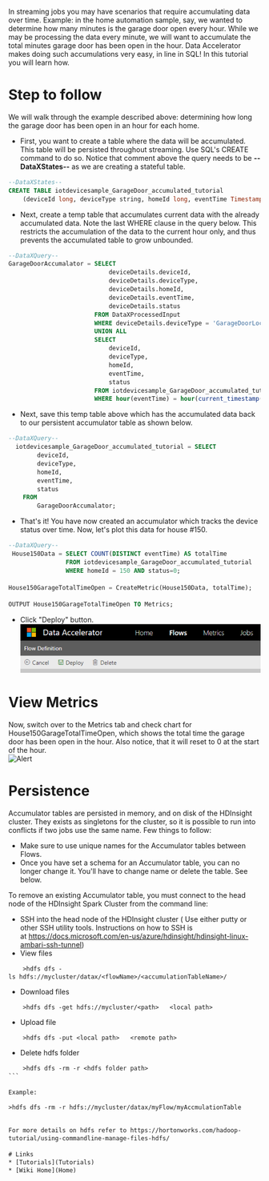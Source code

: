 In streaming jobs you may have scenarios that require accumulating data over time. Example: in the home automation sample, say, we wanted to determine how many minutes is the garage door open every hour. While we may be processing the data every minute, we will want to accumulate the total minutes garage door has been open in the hour. Data Accelerator makes doing such accumulations very easy, in line in SQL! In this tutorial you will learn how.

# Step to follow
We will walk through the example described above: determining how long the garage door has been open in an hour for each home. 

- First, you want to create a table where the data will be accumulated. This table will be persisted throughout streaming. Use SQL's CREATE command to do so. Notice that comment above the query needs to be **--DataXStates--** as we are creating a stateful table.

```sql
--DataXStates--
CREATE TABLE iotdevicesample_GarageDoor_accumulated_tutorial
    (deviceId long, deviceType string, homeId long, eventTime Timestamp, status long);
``` 

- Next, create a temp table that accumulates current data with the already accumulated data. Note the last WHERE clause in the query below. This restricts the accumulation of the data to the current hour only, and thus prevents the accumulated table to grow unbounded. 

```sql
--DataXQuery--
GarageDoorAccumalator = SELECT 
                            deviceDetails.deviceId,
                            deviceDetails.deviceType,
                            deviceDetails.homeId,
                            deviceDetails.eventTime,
                            deviceDetails.status
                        FROM DataXProcessedInput
                        WHERE deviceDetails.deviceType = 'GarageDoorLock'
                        UNION ALL
                        SELECT 
                            deviceId,
                            deviceType,
                            homeId,
                            eventTime,
                            status
                        FROM iotdevicesample_GarageDoor_accumulated_tutorial
                        WHERE hour(eventTime) = hour(current_timestamp());
```

- Next, save this temp table above which has the accumulated data back to our persistent accumulator table as shown below.

```sql
--DataXQuery--
  iotdevicesample_GarageDoor_accumulated_tutorial = SELECT
        deviceId,
        deviceType,
        homeId,
        eventTime,
        status  
    FROM
        GarageDoorAccumalator;
```

- That's it! You have now created an accumulator which tracks the device status over time. Now, let's plot this data for house #150. 

```sql
--DataXQuery--
 House150Data = SELECT COUNT(DISTINCT eventTime) AS totalTime                   
                FROM iotdevicesample_GarageDoor_accumulated_tutorial
                WHERE homeId = 150 AND status=0;

House150GarageTotalTimeOpen = CreateMetric(House150Data, totalTime);

OUTPUT House150GarageTotalTimeOpen TO Metrics;
```

- Click "Deploy" button. <br/>
 ![Deploy](./tutorials/images/Deploy.PNG)

# View Metrics
Now, switch over to the Metrics tab and check chart for House150GarageTotalTimeOpen, which shows the total time the garage door has been open in the hour. Also notice, that it will reset to 0 at the start of the hour. <br/>
 ![Alert](./tutorials/images/accumulatorchart.PNG)

# Persistence
Accumulator tables are persisted in memory, and on disk of the HDInsight cluster.  They exists as singletons for the cluster, so it is possible to run into conflicts if two jobs use the same name.  Few things to follow:
  - Make sure to use unique names for the Accumulator tables between Flows. 
  - Once you have set a schema for an Accumulator table, you can no longer change it. You'll have to change name or delete the table.  See below.

To remove an existing Accumulator table, you must connect to the head node of the HDInsight Spark Cluster from the command line:
 - SSH into the head node of the HDInsight cluster ( Use either putty or other SSH utility tools. Instructions on how to SSH is at https://docs.microsoft.com/en-us/azure/hdinsight/hdinsight-linux-ambari-ssh-tunnel)
 - View files
```
	>hdfs dfs -ls hdfs://mycluster/datax/<flowName>/<accumulationTableName>/
```
 - Download files
```
	>hdfs dfs -get hdfs://mycluster/<path>   <local path>
```
 - Upload file
```
	>hdfs dfs -put <local path>   <remote path>
```

 - Delete hdfs folder
```
	>hdfs dfs -rm -r <hdfs folder path>
```	 

Example:
```
	>hdfs dfs -rm -r hdfs://mycluster/datax/myFlow/myAccmulationTable
```

For more details on hdfs refer to https://hortonworks.com/hadoop-tutorial/using-commandline-manage-files-hdfs/

# Links
* [Tutorials](Tutorials)
* [Wiki Home](Home) 